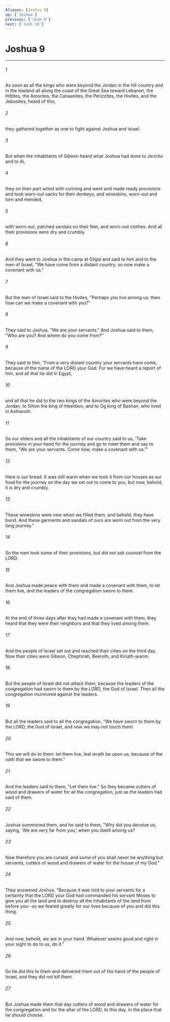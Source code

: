```yaml
---
Aliases: [Joshua 9]
up: ['Joshua']
previous: ['Josh 8']
next: ['Josh 10']
---
```

# Joshua 9
***



###### 1 
As soon as all the kings who were beyond the Jordan in the hill country and in the lowland all along the coast of the Great Sea toward Lebanon, the Hittites, the Amorites, the Canaanites, the Perizzites, the Hivites, and the Jebusites, heard of this, 

###### 2 
they gathered together as one to fight against Joshua and Israel. 

###### 3 
But when the inhabitants of Gibeon heard what Joshua had done to Jericho and to Ai, 

###### 4 
they on their part acted with cunning and went and made ready provisions and took worn-out sacks for their donkeys, and wineskins, worn-out and torn and mended, 

###### 5 
with worn-out, patched sandals on their feet, and worn-out clothes. And all their provisions were dry and crumbly. 

###### 6 
And they went to Joshua in the camp at Gilgal and said to him and to the men of Israel, "We have come from a distant country, so now make a covenant with us." 

###### 7 
But the men of Israel said to the Hivites, "Perhaps you live among us; then how can we make a covenant with you?" 

###### 8 
They said to Joshua, "We are your servants." And Joshua said to them, "Who are you? And where do you come from?" 

###### 9 
They said to him, "From a very distant country your servants have come, because of the name of the LORD your God. For we have heard a report of him, and all that he did in Egypt, 

###### 10 
and all that he did to the two kings of the Amorites who were beyond the Jordan, to Sihon the king of Heshbon, and to Og king of Bashan, who lived in Ashtaroth. 

###### 11 
So our elders and all the inhabitants of our country said to us, 'Take provisions in your hand for the journey and go to meet them and say to them, "We are your servants. Come now, make a covenant with us."' 

###### 12 
Here is our bread. It was still warm when we took it from our houses as our food for the journey on the day we set out to come to you, but now, behold, it is dry and crumbly. 

###### 13 
These wineskins were new when we filled them, and behold, they have burst. And these garments and sandals of ours are worn out from the very long journey." 

###### 14 
So the men took some of their provisions, but did not ask counsel from the LORD. 

###### 15 
And Joshua made peace with them and made a covenant with them, to let them live, and the leaders of the congregation swore to them. 

###### 16 
At the end of three days after they had made a covenant with them, they heard that they were their neighbors and that they lived among them. 

###### 17 
And the people of Israel set out and reached their cities on the third day. Now their cities were Gibeon, Chephirah, Beeroth, and Kiriath-jearim. 

###### 18 
But the people of Israel did not attack them, because the leaders of the congregation had sworn to them by the LORD, the God of Israel. Then all the congregation murmured against the leaders. 

###### 19 
But all the leaders said to all the congregation, "We have sworn to them by the LORD, the God of Israel, and now we may not touch them. 

###### 20 
This we will do to them: let them live, lest wrath be upon us, because of the oath that we swore to them." 

###### 21 
And the leaders said to them, "Let them live." So they became cutters of wood and drawers of water for all the congregation, just as the leaders had said of them. 

###### 22 
Joshua summoned them, and he said to them, "Why did you deceive us, saying, 'We are very far from you,' when you dwell among us? 

###### 23 
Now therefore you are cursed, and some of you shall never be anything but servants, cutters of wood and drawers of water for the house of my God." 

###### 24 
They answered Joshua, "Because it was told to your servants for a certainty that the LORD your God had commanded his servant Moses to give you all the land and to destroy all the inhabitants of the land from before you--so we feared greatly for our lives because of you and did this thing. 

###### 25 
And now, behold, we are in your hand. Whatever seems good and right in your sight to do to us, do it." 

###### 26 
So he did this to them and delivered them out of the hand of the people of Israel, and they did not kill them. 

###### 27 
But Joshua made them that day cutters of wood and drawers of water for the congregation and for the altar of the LORD, to this day, in the place that he should choose.
